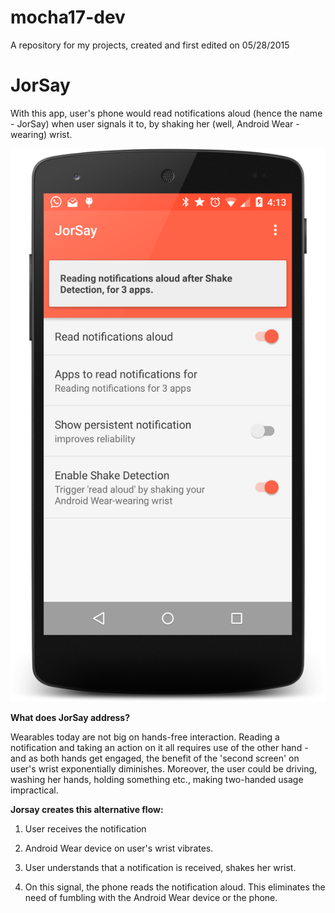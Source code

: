 # mocha17-dev
A repository for my projects, created and first edited on 05/28/2015

# JorSay
With this app, user's phone would read notifications aloud (hence the name - JorSay) when user signals it to, by shaking her (well, Android Wear - wearing) wrist.


![JorSay Screenshot](screenshots/jorsay.png)

**What does JorSay address?**

Wearables today are not big on hands-free interaction. Reading a notification and taking an action on it all requires use of the other hand - and as both hands get engaged, the benefit of the 'second screen' on user's wrist exponentially diminishes. Moreover, the user could be driving, washing her hands, holding something etc., making two-handed usage impractical.


**Jorsay creates this alternative flow:**

1. User receives the notification

2. Android Wear device on user's wrist vibrates.

3. User understands that a notification is received, shakes her wrist.

4. On this signal, the phone reads the notification aloud. This eliminates the need of fumbling with the Android Wear device or the phone.
